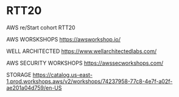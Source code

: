 # RTT20
AWS re/Start cohort RTT20


AWS WORSKSHOPS
https://awsworkshop.io/

WELL ARCHITECTED 
https://www.wellarchitectedlabs.com/

AWS SECURITY WORKSHOPS
https://awssecworkshops.com/

STORAGE
https://catalog.us-east-1.prod.workshops.aws/v2/workshops/74237958-77c8-4e7f-a02f-ae201a04d759/en-US

